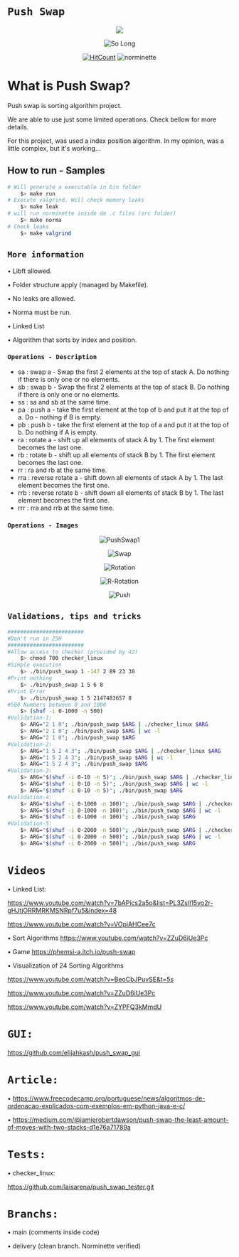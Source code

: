

# `Push Swap`

<p align="center"><a href="https://www.42sp.org.br/" target="_blank"><img src="https://img.shields.io/static/v1?label=&message=SP&color=000&style=for-the-badge&logo=42""></a></p>

<p align="center"><img src="https://game.42sp.org.br/static/assets/achievements/push_swapn.png" alt="So Long"> </p>
<!-- <p align="center"><img src="https://i2.wp.com/www.aponia-dental-center.com/fachzahnarztliche-praxis/wp-content/uploads/2014/01/work-in-progress.png?fit=286%2C253" alt="So Long"> </p> -->

<div align="center">
<!-- https://hits.dwyl.com/ -->
<!-- git hub marketplace - norminete: https://github.com/marketplace/actions/42-norminette -->

[![HitCount](https://hits.dwyl.com/rlinsdev/42-Push-swap.svg?style=flat&show=unique)](http://hits.dwyl.com/rlinsdev/42-Push-swap&)
![norminette](https://github.com/rlinsdev/42-Push-swap/workflows/norminette/badge.svg?branch=delivery)
</div>


# What is Push Swap?

Push swap is sorting algorithm project.

We are able to use just some limited operations. Check bellow for more details.

For this project, was used a index position algorithm. In my opinion, was a
little complex, but it's working...


## How to run - Samples


```sh
# Will generate a executable in bin folder
	$> make run
# Execute valgrind. Will check memory leaks
	$> make leak
# will run norminette inside de .c files (src folder)
	$> make norma
# Check leaks
	$> make valgrind
```






## `More information`


• Libft allowed.

• Folder structure apply (managed by Makefile).

• No leaks are allowed.

• Norma must be run.

• Linked List

•  Algorithm that sorts by index and position.

### `Operations - Description`

- sa : swap a - Swap the first 2 elements at the top of stack A. Do nothing if there is only one or no elements.
- sb : swap b - Swap the first 2 elements at the top of stack B. Do nothing if there is only one or no elements.
- ss : sa and sb at the same time.
- pa : push a - take the first element at the top of b and put it at the top of a. Do - nothing if B is empty.
- pb : push b - take the first element at the top of a and put it at the top of b. Do nothing if A is empty.
- ra : rotate a - shift up all elements of stack A by 1. The first element becomes the last one.
- rb : rotate b - shift up all elements of stack B by 1. The first element becomes the last one.
- rr : ra and rb at the same time.
- rra : reverse rotate a - shift down all elements of stack A by 1. The last element becomes the first one.
- rrb : reverse rotate b - shift down all elements of stack B by 1. The last element becomes the first one.
- rrr : rra and rrb at the same time.

### `Operations - Images`
<p align="center"><img src="https://miro.medium.com/max/700/1*rXKk8juFHQaLzI-uJyEVog.png" alt="PushSwap1"> </p>
<p align="center"><img src="https://miro.medium.com/max/700/1*dAHbFo-fEko25X-C8CVeKw.png" alt="Swap"> </p>
<p align="center"><img src="https://miro.medium.com/max/700/1*Iji-cUJbgJ1BRmLjT9Qqkw.png" alt="Rotation"> </p>
<p align="center"><img src="https://miro.medium.com/max/700/1*v8rjNThxCvEIkbDNjomCZg.png" alt="R-Rotation"> </p>
<p align="center"><img src="https://miro.medium.com/max/700/1*kE_2S1E4IoJxRF4eVt6TAQ.png" alt="Push"> </p>


## `Validations, tips and tricks`

```sh
########################
#Don't run in ZSH
########################
#Allow access to checker (provided by 42)
	$> chmod 700 checker_linux
#Simple execution
	$> ./bin/push_swap 1 -147 2 89 23 30
#Print nothing
	$> ./bin/push_swap 1 5 6 8
#Print Error
	$> ./bin/push_swap 1 5 2147483657 8
#500 Numbers between 0 and 1000
	$> (shuf -i 0-1000 -n 500)
#Validation-1:
	$> ARG="2 1 0"; ./bin/push_swap $ARG | ./checker_linux $ARG
	$> ARG="2 1 0"; ./bin/push_swap $ARG | wc -l
	$> ARG="2 1 0"; ./bin/push_swap $ARG
#Validation-2:
	$> ARG="1 5 2 4 3"; ./bin/push_swap $ARG | ./checker_linux $ARG
	$> ARG="1 5 2 4 3"; ./bin/push_swap $ARG | wc -l
	$> ARG="1 5 2 4 3"; ./bin/push_swap $ARG
#Validation-3:
	$> ARG="$(shuf -i 0-10 -n 5)"; ./bin/push_swap $ARG | ./checker_linux $ARG
	$> ARG="$(shuf -i 0-10 -n 5)"; ./bin/push_swap $ARG | wc -l
	$> ARG="$(shuf -i 0-10 -n 5)"; ./bin/push_swap $ARG
#Validation-4:
	$> ARG="$(shuf -i 0-1000 -n 100)"; ./bin/push_swap $ARG | ./checker_linux $ARG
	$> ARG="$(shuf -i 0-1000 -n 100)"; ./bin/push_swap $ARG | wc -l
	$> ARG="$(shuf -i 0-1000 -n 100)"; ./bin/push_swap $ARG
#Validation-5:
	$> ARG="$(shuf -i 0-2000 -n 500)"; ./bin/push_swap $ARG | ./checker_linux $ARG
	$> ARG="$(shuf -i 0-2000 -n 500)"; ./bin/push_swap $ARG | wc -l
	$> ARG="$(shuf -i 0-2000 -n 500)"; ./bin/push_swap $ARG
```

# `Videos`
• Linked List:

https://www.youtube.com/watch?v=7bAPics2a5o&list=PL3ZslI15yo2r-gHJtjORRMRKMSNRpf7u5&index=48

https://www.youtube.com/watch?v=VOpjAHCee7c

• Sort Algorithms
https://www.youtube.com/watch?v=ZZuD6iUe3Pc

• Game
https://phemsi-a.itch.io/push-swap


• Visualization of 24 Sorting Algorithms

https://www.youtube.com/watch?v=BeoCbJPuvSE&t=5s

https://www.youtube.com/watch?v=ZZuD6iUe3Pc

https://www.youtube.com/watch?v=ZYPFQ3kMmdU


# `GUI:`
https://github.com/elijahkash/push_swap_gui

# `Article:`
• https://www.freecodecamp.org/portuguese/news/algoritmos-de-ordenacao-explicados-com-exemplos-em-python-java-e-c/

• https://medium.com/@jamierobertdawson/push-swap-the-least-amount-of-moves-with-two-stacks-d1e76a71789a



# `Tests:`
• checker_linux:

https://github.com/laisarena/push_swap_tester.git

# `Branchs:`
• main (comments inside code)

• delivery (clean branch. Norminette verified)
